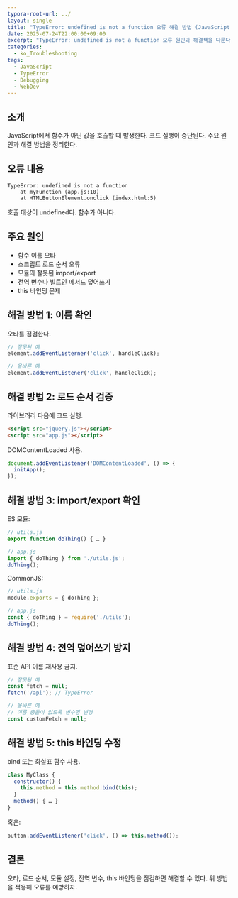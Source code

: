 ```yaml
---
typora-root-url: ../
layout: single
title: "TypeError: undefined is not a function 오류 해결 방법 (JavaScript)"
date: 2025-07-24T22:00:00+09:00
excerpt: "TypeError: undefined is not a function 오류 원인과 해결책을 다룬다."
categories:
  - ko_Troubleshooting
tags:
  - JavaScript
  - TypeError
  - Debugging
  - WebDev
---
```


## 소개

JavaScript에서 함수가 아닌 값을 호출할 때 발생한다.
코드 실행이 중단된다.
주요 원인과 해결 방법을 정리한다.

## 오류 내용

```
TypeError: undefined is not a function
    at myFunction (app.js:10)
    at HTMLButtonElement.onclick (index.html:5)
```

호출 대상이 undefined다. 함수가 아니다.

## 주요 원인

* 함수 이름 오타
* 스크립트 로드 순서 오류
* 모듈의 잘못된 import/export
* 전역 변수나 빌트인 메서드 덮어쓰기
* this 바인딩 문제

## 해결 방법 1: 이름 확인

오타를 점검한다.

```js
// 잘못된 예
element.addEventListerner('click', handleClick);

// 올바른 예
element.addEventListener('click', handleClick);
```

## 해결 방법 2: 로드 순서 검증

라이브러리 다음에 코드 실행.

```html
<script src="jquery.js"></script>
<script src="app.js"></script>
```

DOMContentLoaded 사용.

```js
document.addEventListener('DOMContentLoaded', () => {
  initApp();
});
```

## 해결 방법 3: import/export 확인

ES 모듈:

```js
// utils.js
export function doThing() { … }

// app.js
import { doThing } from './utils.js';
doThing();
```

CommonJS:

```js
// utils.js
module.exports = { doThing };

// app.js
const { doThing } = require('./utils');
doThing();
```

## 해결 방법 4: 전역 덮어쓰기 방지

표준 API 이름 재사용 금지.

```js
// 잘못된 예
const fetch = null;
fetch('/api'); // TypeError

// 올바른 예
// 이름 충돌이 없도록 변수명 변경
const customFetch = null;
```

## 해결 방법 5: this 바인딩 수정

bind 또는 화살표 함수 사용.

```js
class MyClass {
  constructor() {
    this.method = this.method.bind(this);
  }
  method() { … }
}
```

혹은:

```js
button.addEventListener('click', () => this.method());
```

## 결론

오타, 로드 순서, 모듈 설정, 전역 변수, this 바인딩을 점검하면 해결할 수 있다.
위 방법을 적용해 오류를 예방하자.
